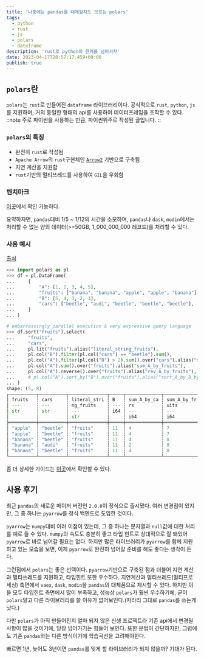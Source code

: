 ```yaml
---
title: '나중에는 pandas를 대체할지도 모르는 polars'
tags:
  - python
  - rust
  - js
  - polars
  - dateframe
description: 'rust로 python의 한계를 넘어서자'
date: 2023-04-17T20:57:17.459+09:00 
publish: true
---
```


## `polars`란
`polars`는 `rust`로 만들어진 `dataframe` 라이브러리이다. 공식적으로 `rust`, `python`, `js`를 지원하며, 거의 동일한 형태의 api를 사용하여 데이터프레임을 조작할 수 있다.
::note
주로 파이썬을 사용하는 만큼, 파이썬위주로 작성된 글입니다.
::

### `polars`의 특징
- 완전히 `rust`로 작성됨
- `Apache Arrow`의 `rust`구현체인 [`Arrow2`](https://github.com/jorgecarleitao/arrow2) 기반으로 구축됨
- 지연 계산을 지원함
- `rust`기반의 멀티쓰레드를 사용하여 `GIL`을 우회함

### 벤치마크
[이곳](https://h2oai.github.io/db-benchmark/)에서 확인 가능하다.

요약하자면, `pandas`대비 1/5 ~ 1/12의 시간을 소모하며, `pandas`나 `dask`, `modin`에서는 처리할 수 없는 양의 데이터(>=50GB, 1_000_000_000 레코드)를 처리할 수 있다.

### 사용 예시
[출처](https://github.com/pola-rs/polars/tree/main/py-polars)
```python
>>> import polars as pl
>>> df = pl.DataFrame(
...     {
...         "A": [1, 2, 3, 4, 5],
...         "fruits": ["banana", "banana", "apple", "apple", "banana"],
...         "B": [5, 4, 3, 2, 1],
...         "cars": ["beetle", "audi", "beetle", "beetle", "beetle"],
...     }
... )

# embarrassingly parallel execution & very expressive query language
>>> df.sort("fruits").select(
...     "fruits",
...     "cars",
...     pl.lit("fruits").alias("literal_string_fruits"),
...     pl.col("B").filter(pl.col("cars") == "beetle").sum(),
...     pl.col("A").filter(pl.col("B") > 2).sum().over("cars").alias("sum_A_by_cars"),
...     pl.col("A").sum().over("fruits").alias("sum_A_by_fruits"),
...     pl.col("A").reverse().over("fruits").alias("rev_A_by_fruits"),
...     # pl.col("A").sort_by("B").over("fruits").alias("sort_A_by_B_by_fruits"),
... )
shape: (5, 8)
┌──────────┬──────────┬──────────────┬─────┬─────────────┬─────────────┬─────────────┐
│ fruits   ┆ cars     ┆ literal_stri ┆ B   ┆ sum_A_by_ca ┆ sum_A_by_fr ┆ rev_A_by_fr │
│ ---      ┆ ---      ┆ ng_fruits    ┆ --- ┆ rs          ┆ uits        ┆ uits        │
│ str      ┆ str      ┆ ---          ┆ i64 ┆ ---         ┆ ---         ┆ ---         │
│          ┆          ┆ str          ┆     ┆ i64         ┆ i64         ┆ i64         │
╞══════════╪══════════╪══════════════╪═════╪═════════════╪═════════════╪═════════════╡
│ "apple"  ┆ "beetle" ┆ "fruits"     ┆ 11  ┆ 4           ┆ 7           ┆ 4           │
│ "apple"  ┆ "beetle" ┆ "fruits"     ┆ 11  ┆ 4           ┆ 7           ┆ 3           │
│ "banana" ┆ "beetle" ┆ "fruits"     ┆ 11  ┆ 4           ┆ 8           ┆ 5           │
│ "banana" ┆ "audi"   ┆ "fruits"     ┆ 11  ┆ 2           ┆ 8           ┆ 2           │
│ "banana" ┆ "beetle" ┆ "fruits"     ┆ 11  ┆ 4           ┆ 8           ┆ 1           │
└──────────┴──────────┴──────────────┴─────┴─────────────┴─────────────┴─────────────┘
```

좀 더 상세한 가이드는 [이곳](https://pola-rs.github.io/polars-book/user-guide/)에서 확인할 수 있다.

## 사용 후기
최근 `pandas`의 새로운 메이저 버전인 `2.0.0`이 정식으로 출시됐다.
여러 변경점이 있지만, 그 중 하나는 `pyarrow`를 정식 백엔드로 도입한 것이다.

`pyarrow`는 `numpy`대비 여러 이점이 있는데, 그 중 하나는 문자열과 `null`값에 대한 처리를 예로 들 수 있다.
`numpy`의 속도도 충분히 좋고 타입 힌트로 상대적으로 잘 돼있어 `pyarrow`로 바로 넘어갈 필요는 없다.
하지만 많은 라이브러리가 `pyarrow`를 함께 지원하고 있는 모습을 보면, 이제 `pyarrow`로 완전히 넘어갈 준비를 해도 좋다는 생각이 든다.

그런점에서 `polars`는 좋은 선택이다.
`pyarrow`기반으로 구축된 점과 더불어 지연 계산과 멀티쓰레드를 지원하고, 타입힌트 또한 우수하다.
지연계산과 멀티쓰레드(멀티프로세싱) 측면에서 `vaex`, `dask`, `modin`을 `pandas`의 대체품으로 제시할 수 있다.
하지만 이들 모두 타입힌트 측면에서 많이 부족하고, 성능상 `polars`가 훨씬 우수하기에, 굳이 `polars`말고 다른 라이브러리를 쓸 이유가 없어보인다.(차라리 그대로 `pandas`를 쓰는게 낫다.)

다만 `polars`가 아직 만들어진지 얼마 되지 않은 신생 프로젝트라 기존 api에서 변경될 사항이 많을 것이기에, 당장 넘어가기는 힘들어 보인다.
또한 문법이 간단하지만, 그럼에도 기존 `pandas`와는 다른 방식이기에 학습곡선을 고려해야한다.

빠르면 1년, 늦어도 3년이면 `pandas`를 잊게 할 라이브러리가 되지 않을까? 기대가 된다.